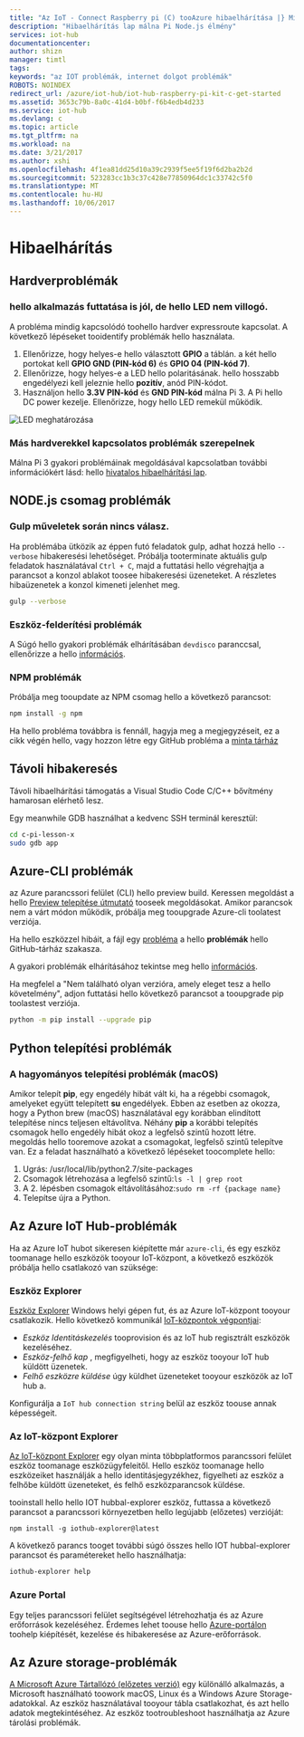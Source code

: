 ```yaml
---
title: "Az IoT - Connect Raspberry pi (C) tooAzure hibaelhárítása |} Microsoft Docs"
description: "Hibaelhárítás lap málna Pi Node.js élmény"
services: iot-hub
documentationcenter: 
author: shizn
manager: timtl
tags: 
keywords: "az IOT problémák, internet dolgot problémák"
ROBOTS: NOINDEX
redirect_url: /azure/iot-hub/iot-hub-raspberry-pi-kit-c-get-started
ms.assetid: 3653c79b-8a0c-41d4-b0bf-f6b4edb4d233
ms.service: iot-hub
ms.devlang: c
ms.topic: article
ms.tgt_pltfrm: na
ms.workload: na
ms.date: 3/21/2017
ms.author: xshi
ms.openlocfilehash: 4f1ea81dd25d10a39c2939f5ee5f19f6d2ba2b2d
ms.sourcegitcommit: 523283cc1b3c37c428e77850964dc1c33742c5f0
ms.translationtype: MT
ms.contentlocale: hu-HU
ms.lasthandoff: 10/06/2017
---
```

# <a name="troubleshooting"></a>Hibaelhárítás
## <a name="hardware-issues"></a>Hardverproblémák
### <a name="hello-application-runs-well-but-hello-led-is-not-blinking"></a>hello alkalmazás futtatása is jól, de hello LED nem villogó.
A probléma mindig kapcsolódó toohello hardver expressroute kapcsolat. A következő lépéseket tooidentify problémák hello használata.

1. Ellenőrizze, hogy helyes-e hello választott **GPIO** a táblán. a két hello portokat kell **GPIO GND (PIN-kód 6)** és **GPIO 04 (PIN-kód 7)**.
2. Ellenőrizze, hogy helyes-e a LED hello polaritásának. hello hosszabb engedélyezi kell jeleznie hello **pozitív**, anód PIN-kódot.
3. Használjon hello **3.3V PIN-kód** és **GND PIN-kód** málna Pi 3. A Pi hello DC power kezelje. Ellenőrizze, hogy hello LED remekül működik.

![LED meghatározása](media/iot-hub-raspberry-pi-lessons/troubleshooting/led_spec.png)

### <a name="other-hardware-issues"></a>Más hardverekkel kapcsolatos problémák szerepelnek
Málna Pi 3 gyakori problémáinak megoldásával kapcsolatban további információkért lásd: hello [hivatalos hibaelhárítási lap](http://elinux.org/R-Pi_Troubleshooting).

## <a name="nodejs-package-issues"></a>NODE.js csomag problémák
### <a name="no-response-during-gulp-tasks"></a>Gulp műveletek során nincs válasz.
Ha problémába ütközik az éppen futó feladatok gulp, adhat hozzá hello `--verbose` hibakeresési lehetőséget. Próbálja tooterminate aktuális gulp feladatok használatával `Ctrl + C`, majd a futtatási hello végrehajtja a parancsot a konzol ablakot toosee hibakeresési üzeneteket. A részletes hibaüzenetek a konzol kimeneti jelenhet meg. 

```bash
gulp --verbose
```

### <a name="device-discovery-issues"></a>Eszköz-felderítési problémák
A Súgó hello gyakori problémák elhárításában `devdisco` paranccsal, ellenőrizze a hello [információs](https://github.com/Azure/device-discovery-cli/blob/develop/readme.md).

### <a name="npm-issues"></a>NPM problémák
Próbálja meg tooupdate az NPM csomag hello a következő parancsot:

```bash
npm install -g npm
```

Ha hello probléma továbbra is fennáll, hagyja meg a megjegyzéseit, ez a cikk végén hello, vagy hozzon létre egy GitHub probléma a [minta tárház](https://github.com/Azure-Samples/iot-hub-c-raspberrypi-getting-started)

## <a name="remote-debugging"></a>Távoli hibakeresés

Távoli hibaelhárítási támogatás a Visual Studio Code C/C++ bővítmény hamarosan elérhető lesz.

Egy meanwhile GDB használhat a kedvenc SSH terminál keresztül:

```bash
cd c-pi-lesson-x
sudo gdb app
```

## <a name="azure-cli-issues"></a>Azure-CLI problémák
az Azure parancssori felület (CLI) hello preview build. Keressen megoldást a hello [Preview telepítése útmutató](https://github.com/Azure/azure-cli/blob/master/doc/preview_install_guide.md) tooseek megoldásokat. Amikor parancsok nem a várt módon működik, próbálja meg tooupgrade Azure-cli toolatest verziója.

Ha hello eszközzel hibáit, a fájl egy [probléma](https://github.com/Azure/azure-cli/issues) a hello **problémák** hello GitHub-tárház szakasza.

A gyakori problémák elhárításához tekintse meg hello [információs](https://github.com/Azure/azure-cli/blob/master/README.rst).

Ha megfelel a "Nem található olyan verzióra, amely eleget tesz a hello követelmény", adjon futtatási hello következő parancsot a tooupgrade pip toolastest verziója.

```bash
python -m pip install --upgrade pip
```

## <a name="python-installation-issues"></a>Python telepítési problémák
### <a name="legacy-installation-issues-macos"></a>A hagyományos telepítési problémák (macOS)
Amikor telepít **pip**, egy engedély hibát vált ki, ha a régebbi csomagok, amelyeket együtt telepített **su** engedélyek. Ebben az esetben az okozza, hogy a Python brew (macOS) használatával egy korábban elindított telepítése nincs teljesen eltávolítva. Néhány **pip** a korábbi telepítés csomagok hello engedély hibát okoz a legfelső szintű hozott létre. megoldás hello tooremove azokat a csomagokat, legfelső szintű telepítve van. Ez a feladat használható a következő lépéseket toocomplete hello:

1. Ugrás: /usr/local/lib/python2.7/site-packages
2. Csomagok létrehozása a legfelső szintű:`ls -l | grep root`
3. A 2. lépésben csomagok eltávolításához:`sudo rm -rf {package name}`
4. Telepítse újra a Python.

## <a name="azure-iot-hub-issues"></a>Az Azure IoT Hub-problémák
Ha az Azure IoT hubot sikeresen kiépítette már `azure-cli`, és egy eszköz toomanage hello eszközök tooyour IoT-központ, a következő eszközök próbálja hello csatlakozó van szüksége:

### <a name="device-explorer"></a>Eszköz Explorer
[Eszköz Explorer](https://github.com/Azure/azure-iot-sdk-csharp/blob/master/tools/DeviceExplorer) Windows helyi gépen fut, és az Azure IoT-központ tooyour csatlakozik. Hello következő kommunikál [IoT-központok végpontjai](iot-hub-devguide.md):

* *Eszköz Identitáskezelés* tooprovision és az IoT hub regisztrált eszközök kezeléséhez.
* *Eszköz-felhő kap* , megfigyelheti, hogy az eszköz tooyour IoT hub küldött üzenetek.
* *Felhő eszközre küldése* úgy küldhet üzeneteket tooyour eszközök az IoT hub a.

Konfigurálja a `IoT hub connection string` belül az eszköz toouse annak képességeit.

### <a name="iot-hub-explorer"></a>Az IoT-központ Explorer
[Az IoT-központ Explorer](https://github.com/Azure/iothub-explorer) egy olyan minta többplatformos parancssori felület eszköz toomanage eszközügyfeleitől. Hello eszköz toomanage hello eszközeiket használják a hello identitásjegyzékhez, figyelheti az eszköz a felhőbe küldött üzeneteket, és felhő eszközparancsok küldése.

tooinstall hello hello IOT hubbal-explorer eszköz, futtassa a következő parancsot a parancssori környezetben hello legújabb (előzetes) verzióját:

```
npm install -g iothub-explorer@latest
```

A következő parancs tooget további súgó összes hello IOT hubbal-explorer parancsot és paramétereket hello használhatja:

```bash
iothub-explorer help
```

### <a name="azure-portal"></a>Azure Portal
Egy teljes parancssori felület segítségével létrehozhatja és az Azure erőforrások kezeléséhez. Érdemes lehet toouse hello [Azure-portálon](../azure-portal-overview.md) toohelp kiépítését, kezelése és hibakeresése az Azure-erőforrások.

## <a name="azure-storage-issues"></a>Az Azure storage-problémák
[A Microsoft Azure Tártallózó (előzetes verzió)](http://storageexplorer.com) egy különálló alkalmazás, a Microsoft használható toowork macOS, Linux és a Windows Azure Storage-adatokkal. Az eszköz használatával tooyour tábla csatlakozhat, és azt hello adatok megtekintéséhez. Az eszköz tootroubleshoot használhatja az Azure tárolási problémák.

